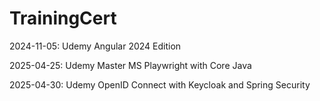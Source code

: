 # TrainingCert
2024-11-05: Udemy Angular 2024 Edition

2025-04-25: Udemy Master MS Playwright with Core Java

2025-04-30: Udemy OpenID Connect with Keycloak and Spring Security
